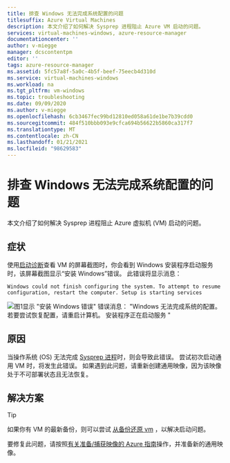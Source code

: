```yaml
---
title: 排查 Windows 无法完成系统配置的问题
titlesuffix: Azure Virtual Machines
description: 本文介绍了如何解决 Sysprep 进程阻止 Azure VM 启动的问题。
services: virtual-machines-windows, azure-resource-manager
documentationcenter: ''
author: v-miegge
manager: dcscontentpm
editor: ''
tags: azure-resource-manager
ms.assetid: 5fc57a8f-5a0c-4b5f-beef-75eecb4d310d
ms.service: virtual-machines-windows
ms.workload: na
ms.tgt_pltfrm: vm-windows
ms.topic: troubleshooting
ms.date: 09/09/2020
ms.author: v-miegge
ms.openlocfilehash: 6cb3467fec99bd12810ed058a61de1be7b39cdd0
ms.sourcegitcommit: 484f510bbb093e9cfca694b56622b5860ca317f7
ms.translationtype: MT
ms.contentlocale: zh-CN
ms.lasthandoff: 01/21/2021
ms.locfileid: "98629583"
---
```

# <a name="troubleshoot-windows-could-not-finish-configuring-the-system"></a>排查 Windows 无法完成系统配置的问题

本文介绍了如何解决 Sysprep 进程阻止 Azure 虚拟机 (VM) 启动的问题。

## <a name="symptom"></a>症状

使用[启动诊断](./boot-diagnostics.md)查看 VM 的屏幕截图时，你会看到 Windows 安装程序启动服务时，该屏幕截图显示“安装 Windows”错误。 此错误将显示消息：

`Windows could not finish configuring the system. To attempt to resume configuration, restart the computer. Setup is starting services`

  ![图1显示 "安装 Windows 错误" 错误消息： "Windows 无法完成系统的配置。 若要尝试恢复配置，请重启计算机。 安装程序正在启动服务 "](./media/windows-could-not-configure-system/1-windows-error-configure.png)

## <a name="cause"></a>原因

当操作系统 (OS) 无法完成 [Sysprep 进程](/windows-hardware/manufacture/desktop/sysprep-process-overview)时，则会导致此错误。 尝试初次启动通用 VM 时，将发生此错误。 如果遇到此问题，请重新创建通用映像，因为该映像处于不可部署状态且无法恢复。

## <a name="solution"></a>解决方案

> [!TIP]
> 如果你有 VM 的最新备份，则可以尝试 [从备份还原 vm](../../backup/backup-azure-arm-restore-vms.md) ，以解决启动问题。

要修复此问题，请按照[有关准备/捕获映像的 Azure 指南](../windows/upload-generalized-managed.md)操作，并准备新的通用映像。